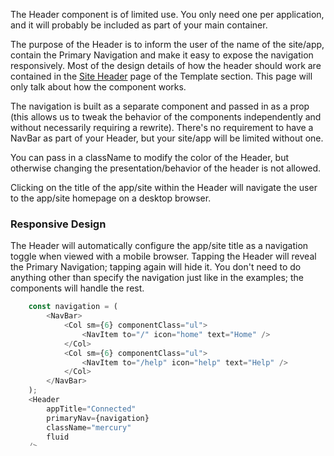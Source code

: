 The Header component is of limited use.  You only need one per application, and it will probably be included as part of your main container.

The purpose of the Header is to inform the user of the name of the site/app, contain the Primary Navigation and make it easy to expose the navigation responsively. Most of the design details of how the header should work are contained in the [Site Header](/#/Template/Site%20Header) page of the Template section. This page will only talk about how the component works.

The navigation is built as a separate component and passed in as a prop (this allows us to tweak the behavior of the components independently and without necessarily requiring a rewrite). There's no requirement to have a NavBar as part of your Header, but your site/app will be limited without one.

You can pass in a className to modify the color of the Header, but otherwise changing the presentation/behavior of the header is not allowed.

Clicking on the title of the app/site within the Header will navigate the user to the app/site homepage on a desktop browser.

### Responsive Design
The Header will automatically configure the app/site title as a navigation toggle when viewed with a mobile browser. Tapping the Header will reveal the Primary Navigation; tapping again will hide it.  You don't need to do anything other than specify the navigation just like in the examples; the components will handle the rest.


```js
    const navigation = (
        <NavBar>
            <Col sm={6} componentClass="ul">
                <NavItem to="/" icon="home" text="Home" />
            </Col>
            <Col sm={6} componentClass="ul">
                <NavItem to="/help" icon="help" text="Help" />
            </Col>
        </NavBar>
    );
    <Header
        appTitle="Connected"
        primaryNav={navigation}
        className="mercury"
        fluid
    />
```